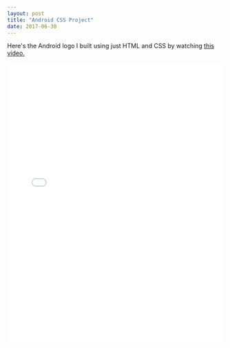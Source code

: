 ```yaml
---
layout: post
title: "Android CSS Project"
date: 2017-06-30
---
```


Here's the Android logo I built using just HTML and CSS by watching [this video.](http://thecodeplayer.com/walkthrough/css3-android-logo)
<iframe src="/android-logo/index.html" width="100%" height="650" frameborder="0" scrolling="no">
  <p>Your browser does not support iframes.</p>
</iframe>

